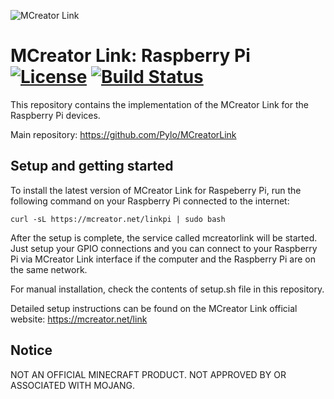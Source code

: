 ![MCreator Link](https://www.pylo.co/static/mcreator/link/link_small.png?)

# MCreator Link: Raspberry Pi [![License](https://img.shields.io/badge/License-Apache%202.0-blue.svg)](https://github.com/Pylo/MCreatorLinkRaspberryPi/blob/master/LICENSE) [![Build Status](https://travis-ci.com/Pylo/MCreatorLinkRaspberryPi.svg?branch=master)](https://travis-ci.com/Pylo/MCreatorLinkRaspberryPi)

This repository contains the implementation of the MCreator Link for the Raspberry Pi devices.

Main repository: https://github.com/Pylo/MCreatorLink

## Setup and getting started

To install the latest version of MCreator Link for Raspeberry Pi, run the following command on your Raspberry Pi connected to the internet:

```
curl -sL https://mcreator.net/linkpi | sudo bash
```

After the setup is complete, the service called mcreatorlink will be started. Just setup your GPIO connections and you can connect to your Raspberry Pi via MCreator Link interface if the computer and the Raspberry Pi are on the same network.

For manual installation, check the contents of setup.sh file in this repository.

Detailed setup instructions can be found on the MCreator Link official website: https://mcreator.net/link

## Notice

NOT AN OFFICIAL MINECRAFT PRODUCT. NOT APPROVED BY OR ASSOCIATED WITH MOJANG.
